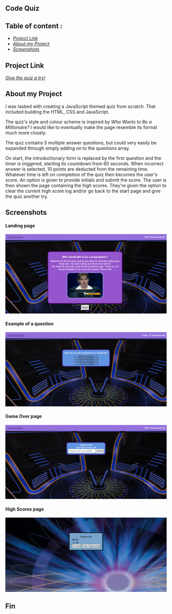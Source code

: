 ## Code Quiz

## Table of content :

- [_Project Link_](#project-link)
- [_About my Project_](#about-my-project)
- [_Screenshots_](#screenshots)

## Project Link

[_Give the quiz a try!_](https://misha244.github.io/code-quiz/)

## About my Project

I was tasked with creating a JavaScript themed quiz from scratch. That included building the HTML, CSS and JavaScript.

The quiz's style and colour scheme is inspired by _Who Wants to Be a Millionaire?_ I would like to eventually make the page resemble its format much more closely.

The quiz contains 5 multiple answer questions, but could very easily be expanded through simply adding on to the questions array.

On start, the introductionary form is replaced by the first question and the timer is triggered, starting its countdown from 60 seconds. When incorrect answer is selected, 10 points are deducted from the remaining time. Whatever time is left on completion of the quiz then becomes the user's score. An option is given to provide initials and submit the score. The user is then shown the page containing the high scores. They're given the option to clear the current high score log and/or go back to the start page and give the quiz another try.

## Screenshots

#### Landing page

![Landing-Page](assets/images/screnshots/landing-page.png)

#### Example of a question

![Question-example](assets/images/screnshots/question-example.png)

#### Game Over page

![Game-over-page](assets/images/screnshots/game-over-page.png)

#### High Scores page

![High-Scores-page](assets/images/screnshots/high-score-page.png)

## Fin
